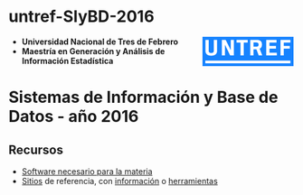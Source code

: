 # untref-SIyBD-2016

<img style="float: right;" align="right" src="imagenes/logo_untref_celeste.png">

* **Universidad Nacional de Tres de Febrero**
* **Maestría en Generación y Análisis de Información Estadística**

# Sistemas de Información y Base de Datos - año 2016

## Recursos

* [Software necesario para la materia](software.md#software-a-instalar-untref-siybd-2016)
* [Sitios](sitios.md#sitios-de-referencia-untref-siybd-2016) de referencia, con [información](sitios.md#información) o [herramientas](sitios.md#herramientas)

